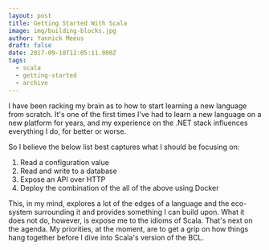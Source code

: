 ```yaml
---
layout: post
title: Getting Started With Scala
image: img/building-blocks.jpg
author: Yannick Meeus
draft: false
date: 2017-09-10T12:05:11.000Z
tags: 
  - scala
  - getting-started
  - archive
---
```


I have been racking my brain as to how to start learning a new language from
scratch. It's one of the first times I've had to learn a new language on a new
platform for years, and my experience on the .NET stack influences everything I do,
for better or worse.

So I believe the below list best captures what I should be focusing on:

1. Read a configuration value
2. Read and write to a database
3. Expose an API over HTTP
4. Deploy the combination of the all of the above using Docker

This, in my mind, explores a lot of the edges of a language and the eco-system
surrounding it and provides something I can build upon. What it does not do,
however, is expose me to the idioms of Scala. That's next on the agenda.
My priorities, at the moment, are to get a grip on how things hang together
before I dive into Scala's version of the BCL.